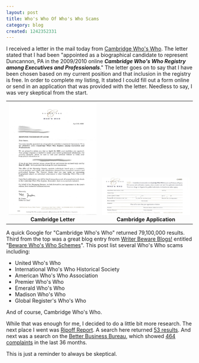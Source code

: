 ```yaml
---
layout: post
title: Who's Who Of Who's Who Scams
category: blog
created: 1242352331
---
```

I received a letter in the mail today from
[Cambridge Who's Who](http://www.cambridgewhoswho.com).
The letter stated that I had been "appointed as a biographical candidate to
represent Duncannon, PA in the 2009/2010 online **_Cambridge Who's Who Registry
among Executives and Professionals_**." The letter goes on to say that I have
been chosen based on my current position and that inclusion in the registry is
free. In order to complete my listing, It stated I could fill out a form online
or send in an application that was provided with the letter. Needless to say, I
was very skeptical from the start.

<table cellspacing="0" cellpadding="0" align="center">
    <tbody>
        <tr>
            <td style="text-align: center; vertical-align: bottom;"><img src="/assets/images/2009/05/document-blur.jpg" alt="Cambridge Letter" /><br />
            <strong>Cambridge Letter</strong></td>
            <td style="text-align: center; vertical-align: bottom;"><img src="/assets/images/2009/05/reply.jpg" alt="Cambridge Application" /></a><br />
            <strong>Cambridge Application</strong></td>
        </tr>
    </tbody>
</table>

A quick Google for "Cambridge Who's Who" returned 79,100,000 results. Third from
the top was a great blog entry from
[Writer Beware Blogs!](http://accrispin.blogspot.com/) entitled
"[Beware Who's Who Schemes](http://accrispin.blogspot.com/2007/04/victoria-strauss-beware-whos-who.html)".
This post list several Who's Who scams including:

* United Who's Who
* International Who's Who Historical Society
* American Who's Who Association
* Premier Who's Who
* Emerald Who's Who
* Madison Who's Who
* Global Register's Who's Who

And of course, Cambridge Who's Who.

While that was enough for me, I decided to do a little bit more research. The
next place I went was [Ripoff Report](http://www.ripoffreport.com/). A search
here returned
[53 results](http://www.ripoffreport.com/Search/cambridge-who_s-who.aspx).
And next was a search on the [Better Business Bureau](http://www.bbb.org/),
which showed
[464 complaints](http://search.newyork.bbb.org/reports.aspx?pid=44&amp;page=1&amp;id=73212)
in the last 36 months.

This is just a reminder to always be skeptical.
